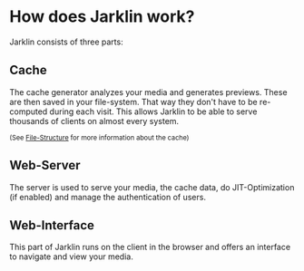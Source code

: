 # How does Jarklin work?

Jarklin consists of three parts:

## Cache

The cache generator analyzes your media and generates previews.
These are then saved in your file-system.
That way they don't have to be re-computed during each visit.
This allows Jarklin to be able to serve thousands of clients on almost every system.

<small>(See [File-Structure](file-structure.md) for more information about the cache)</small>

## Web-Server

The server is used to serve your media, the cache data, do JIT-Optimization (if enabled) and manage the authentication of users.

## Web-Interface

This part of Jarklin runs on the client in the browser and offers an interface to navigate and view your media.

